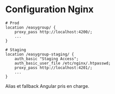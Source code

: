# Configuration Nginx

```nginx
# Prod
location /easygroup/ {
    proxy_pass http://localhost:4200/;
    ...
}

# Staging
location /easygroup-staging/ {
    auth_basic "Staging Access";
    auth_basic_user_file /etc/nginx/.htpasswd;
    proxy_pass http://localhost:4201/;
    ...
}
```

Alias et fallback Angular pris en charge.

